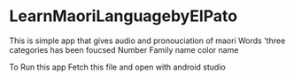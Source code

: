 # LearnMaoriLanguagebyElPato

This is simple app that gives audio and pronouciation of maori Words
'three categories has been foucsed 
Number 
Family name 
color name


To Run this app Fetch this file and open with android studio
